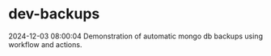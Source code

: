 # dev-backups
2024-12-03 08:00:04 Demonstration of automatic mongo db backups using workflow and actions.
